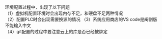 环境配置过程中，出现了以下问题  
（1）虚拟机配置环境时会出现内存不足，和硬盘不足两种情况  
（2）配置PLC时会出现需要换源的情况 
（3）系统应用商店的VS code是阉割版不能输入中文  
（4）git配置的过程中要注意云上的库是否已经被绑定  